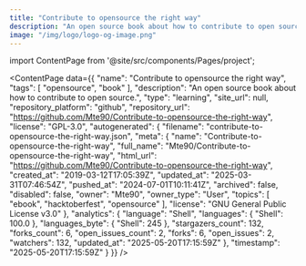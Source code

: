 ```yaml
---
title: "Contribute to opensource the right way"
description: "An open source book about how to contribute to open source."
image: "/img/logo/logo-og-image.png"
---
```

import ContentPage from '@site/src/components/Pages/project';

<ContentPage
    data={{
  "name": "Contribute to opensource the right way",
  "tags": [
    "opensource",
    "book"
  ],
  "description": "An open source book about how to contribute to open source.",
  "type": "learning",
  "site_url": null,
  "repository_platform": "github",
  "repository_url": "https://github.com/Mte90/Contribute-to-opensource-the-right-way",
  "license": "GPL-3.0",
  "autogenerated": {
    "filename": "contribute-to-opensource-the-right-way.json",
    "meta": {
      "name": "Contribute-to-opensource-the-right-way",
      "full_name": "Mte90/Contribute-to-opensource-the-right-way",
      "html_url": "https://github.com/Mte90/Contribute-to-opensource-the-right-way",
      "created_at": "2019-03-12T17:05:39Z",
      "updated_at": "2025-03-31T07:46:54Z",
      "pushed_at": "2024-07-01T10:11:41Z",
      "archived": false,
      "disabled": false,
      "owner": "Mte90",
      "owner_type": "User",
      "topics": [
        "ebook",
        "hacktoberfest",
        "opensource"
      ],
      "license": "GNU General Public License v3.0"
    },
    "analytics": {
      "language": "Shell",
      "languages": {
        "Shell": 100.0
      },
      "languages_byte": {
        "Shell": 245
      },
      "stargazers_count": 132,
      "forks_count": 6,
      "open_issues_count": 2,
      "forks": 6,
      "open_issues": 2,
      "watchers": 132,
      "updated_at": "2025-05-20T17:15:59Z"
    },
    "timestamp": "2025-05-20T17:15:59Z"
  }
}}
/>
